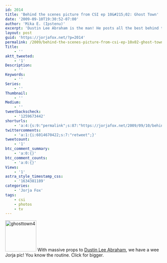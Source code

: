 ```yaml
---
id: 2014
title: 'Behind the scenes picture from CSI ep 10&#215;02: Ghost Town'
date: '2009-09-10T19:30:52-07:00'
author: 'Mika E. (Ipstenu)'
excerpt: 'Dustin Lee Abraham is the man! He posts all the best behind the scenes photos.'
layout: post
guid: 'https://jorjafox.net/?p=2014'
permalink: /2009/behind-the-scenes-picture-from-csi-ep-10x02-ghost-town/
Title:
    - ''
aktt_tweeted:
    - '1'
Description:
    - ''
Keywords:
    - ''
Series:
    - ''
Thumbnail:
    - ''
Medium:
    - ''
tweetbackscheck:
    - '1259673442'
shorturls:
    - 'a:4:{s:9:"permalink";s:87:"https://jorjafox.net/2009/09/10/behind-the-scenes-picture-from-csi-ep-10x02-ghost-town/";s:7:"tinyurl";s:26:"http://tinyurl.com/ydmjudq";s:4:"isgd";s:18:"http://is.gd/52Y2Y";s:5:"bitly";s:19:"http://bit.ly/wjQf0";}'
twittercomments:
    - 'a:1:{i:6014670422;s:7:"retweet";}'
tweetcount:
    - '1'
btc_comment_summary:
    - 'a:0:{}'
btc_comment_counts:
    - 'a:0:{}'
Views:
    - '1'
astra_style_timestamp_css:
    - '1634381189'
categories:
    - 'Jorja Fox'
tags:
    - csi
    - photos
    - tv
---
```


<a href="https://jorjafox.net/gallery/tv/csi/pub/s10/1002-ghosttown04.jpg"><img src="//static.jorjafox.net/wordpress/2009/09/ghosttown4-100x100.jpg" alt="ghosttown4" title="ghosttown4" width="100" height="100" class="alignleft size-thumbnail wp-image-2015" /></a> With massive props to <a href="http://twitpic.com/h8xfp">Dustin Lee Abraham</a>, we have a wee Jorja pic! You know the routine. Click for bigger.